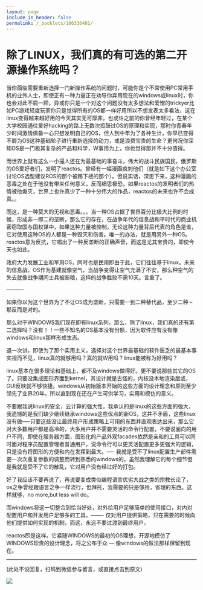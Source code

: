 ```yaml
---
layout: page
include_in_header: false
permalink: /_booklets/106336481/
---
```

除了LINUX，我们真的有可选的第二开源操作系统吗？
=====

当你面临需要重新选择一门新操作系统的问题时，可能你是个不常使用PC常用手机的业外人士，即使正有一种力量正在劝导你弃用现在的windows或linux时，你也会对此不屑一顾，异或你只是一个对这个问题没有太多想法和爱憎的trickyer比如PC游戏轻度玩家你只是觉得所有的OS都一样好用所以不想发表太多看法，这在linux变得越来越好用的今天其实无可厚非，也或许之前的你曾经年轻过，在某个大学校园通往爱好hacking的路上无数次捣鼓过OS的原理和实现，那时你青春年少时间激情俱备一心只想发明自己的OS，但人到中年为了各种生计，你早已变得不屑为OS这种基础轮子进行重新选择的动力，或是浪费宝贵的生命？更何况你深知OS是一门极其复杂的产品和科学，W事用为上，你也觉得那并不十分值得。

而世界上就有这么一小撮人还在为最基础的事奋斗，伟大的战斗民族国民，俄罗斯的OS爱好者们，发明了reactos。曾经有一幅漫画疯刺他们（就是如下这个办公室讨论OS选型建议ROS的那个被踢下楼的那个）。但说实话，深思下来，这种漫画的恶毒之处在于他没有带来任何意义，反而细思极恐，如果reactos的发明者们的热情被他煽灭，世界上也许真少了一种十分伟大的作品，reactos的未来也许不会成真。。



而这，是一种莫大的无视和恶毒。。。当一种OS占据了世界百分比极大比例的时候，形成非一即二的垄断，那么它的存在，在战争年代的信息战和平时代的商业机密窃取国与国权谋中，如果这种力量被控制，无论这种力量背后代表的角色是谁，它对使用这种OS的人都是一种毁灭和伤害。唯一的办法，就是用另外一种OS。reactos意为反抗，它唱出了一种反垄断的正确声音，而这是尤其宝贵的，即使今天也如此。

政府大力发展工业和军用OS，同时也是民用即由于此，它们往往基于linux。未来的信息战，OS作为基建就像空气，当战争变得让空气充满了不安，那么种空气的失去就像战争期间士兵被断粮，这样的战争胜败不需10天。言重了。

———-

如果你以为这个世界为了不让OS成为垄断，只需要一到二种替代品，至少二种 – 那反而是对的。

那么对于WINDOWS我们现在即有linux系列，那么，除了linux，我们真的还有第二选择吗？没有！！一些不知名的OS基本没有份额，因为软件应有没有像windows和linux那样形成生态。

退一次讲，即使为了那个实用主义，选择对这个世界最基础的软件匮乏的最基本事实视而不见，linux真的就够用吗？真的就W用吗？linux能被称为好用吗？

linux基本在很多理论和基础上，都不及windows做得好。更不要说那些其它的OS了。只要没集成图形界面到kernel，其设计就是古怪的，内核没本地渲染层或，GUI反映就不够快捷。windows从初始版本开始的这些方面的设计理念和原则至少领先了业界20年。所以直到现在还在产生可供学习，实用和模仿的意义。

不要跟我说linux的安全，云计算的强大性，我承认的是linux的这些方面的强大，我遗憾的是我们缺少继续继承windows这些优点的新OS，这并不矛盾，这些linux没有做—–只要这些没让最终用户形成策略上可用的东西并直观表达出来，那么它对大多数用户都是高冷的，大多用户并不需要灵活的命令行配置，不要说面向的用户不同，即使在服务器方面，图形化的产品外观facades依然是亲和的工具可以同时面对程序员配置管理者普通用户，说命令行可以更灵活配置更多更强大的逻辑，只是没有将图形的方便和内在发挥到最大。—- 我就是受不了linux配置生产部件需要一次次重复参数的调整而转到熟悉的windows的，虽然我理解它的每个细节但是我就是受不了它的散乱，它对用户没有经过好的打包。

好了我应该不要再说了，再说要变成类似编程语言优劣大战之类的宗教长论了，os之争曾经跟语言之争一样流行，但拜托，我需要的只是够用，省理的东西。这样就够，no more,but less will do。

而windows将这一切整合到恰当好处，对外给用户足够简单的使用接口，对内对配置用户和开发用户足够多的工具。——- 仅对用户提供策略，只在需要的时候向他们提供如何实现的机制，而这，永远不要过渡到最终用户。

reactos即是这样。它紧随WINDOWS的最初的OS理想，开源地模仿了WINDOWS珍贵的设计理念，将之公布于众 — 像windows的做法那样保留到现在。


-----


(此处不设回复，扫码到微信参与留言，或直接点击到原文)

![](/p/106336481/qrcode.png)

<!-- Markdeep: -->
<meta charset="utf-8">
<link rel="stylesheet" href="../../res/aloha.css?">

<script src="../../res/markdeep.min.js" charset="utf-8"></script>





